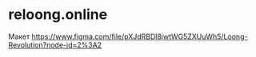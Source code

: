 # reloong.online
Макет
https://www.figma.com/file/pXJdRBDl8iwtWG5ZXUuWh5/Loong-Revolution?node-id=2%3A2
